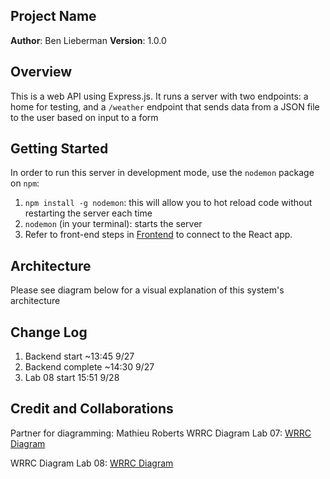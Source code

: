 ## Project Name

**Author**: Ben Lieberman
**Version**: 1.0.0 

## Overview
This is a web API using Express.js. It runs a server with two endpoints: a home for testing, and a `/weather` endpoint that sends data from a JSON file to the user based on input to a form

## Getting Started
In order to run this server in development mode, use the `nodemon` package on `npm`:
1. `npm install -g nodemon`: this will allow you to hot reload code without restarting the server each time
2. `nodemon` (in your terminal): starts the server
3. Refer to front-end steps in [Frontend]('http://github.com/bhlieberman/city-explorer/README.md') to connect to the React app.

## Architecture
Please see diagram below for a visual explanation of this system's architecture

## Change Log
1. Backend start ~13:45 9/27
2. Backend complete ~14:30 9/27
3. Lab 08 start 15:51 9/28

## Credit and Collaborations
Partner for diagramming: Mathieu Roberts
WRRC Diagram Lab 07: [WRRC Diagram](http://github.com/bhlieberman/city-explorer/city-explorer-wrrc-diagram.png)

WRRC Diagram Lab 08: [WRRC Diagram](./lab-08-wrrc-diagram.png)